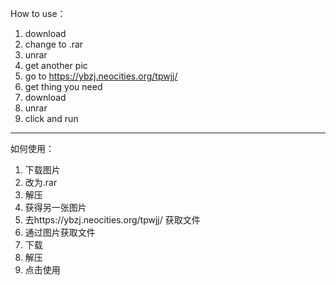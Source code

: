 How to use：

1. download
2. change to .rar
3. unrar
4. get another pic
5. go to https://ybzj.neocities.org/tpwjj/
6. get thing you need
7. download
8. unrar
9. click and run

___

如何使用：
1. 下载图片
2. 改为.rar
3. 解压
4. 获得另一张图片
5. 去https://ybzj.neocities.org/tpwjj/ 获取文件
6. 通过图片获取文件
7. 下载
8. 解压
9. 点击使用
